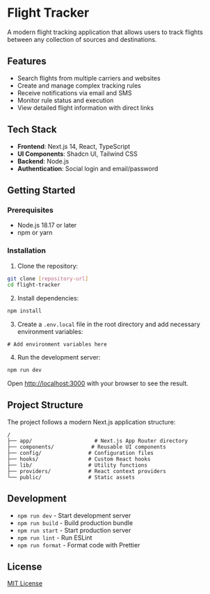 # Flight Tracker

A modern flight tracking application that allows users to track flights between any collection of sources and destinations.

## Features

- Search flights from multiple carriers and websites
- Create and manage complex tracking rules
- Receive notifications via email and SMS
- Monitor rule status and execution
- View detailed flight information with direct links

## Tech Stack

- **Frontend**: Next.js 14, React, TypeScript
- **UI Components**: Shadcn UI, Tailwind CSS
- **Backend**: Node.js
- **Authentication**: Social login and email/password

## Getting Started

### Prerequisites

- Node.js 18.17 or later
- npm or yarn

### Installation

1. Clone the repository:
```bash
git clone [repository-url]
cd flight-tracker
```

2. Install dependencies:
```bash
npm install
```

3. Create a `.env.local` file in the root directory and add necessary environment variables:
```env
# Add environment variables here
```

4. Run the development server:
```bash
npm run dev
```

Open [http://localhost:3000](http://localhost:3000) with your browser to see the result.

## Project Structure

The project follows a modern Next.js application structure:

```
/
├── app/                    # Next.js App Router directory
├── components/            # Reusable UI components
├── config/               # Configuration files
├── hooks/                # Custom React hooks
├── lib/                  # Utility functions
├── providers/            # React context providers
└── public/               # Static assets
```

## Development

- `npm run dev` - Start development server
- `npm run build` - Build production bundle
- `npm run start` - Start production server
- `npm run lint` - Run ESLint
- `npm run format` - Format code with Prettier

## License

[MIT License](LICENSE)
